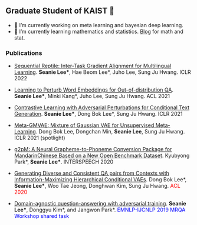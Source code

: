 ## Graduate Student of KAIST 👋
- 🔭 I’m currently working on meta learning and bayesian deep learning.
- 🌱 I’m currently learning mathematics and statistics. [Blog](https://seanie12.github.io/blog/) for math and stat.

### Publications
- [Sequential Reptile: Inter-Task Gradient Alignment for Multilingual Learning](https://openreview.net/forum?id=ivQruZvXxtz&referrer=%5BAuthor%20Console%5D(%2Fgroup%3Fid%3DICLR.cc%2F2022%2FConference%2FAuthors%23your-submissions)). <strong>Seanie Lee*</strong>, Hae Beom Lee*, Juho Lee, Sung Ju Hwang. ICLR 2022

- [Learning to Perturb Word Embeddings for Out-of-distribution QA](https://arxiv.org/abs/2105.02692). <strong>Seanie Lee*</strong>, Minki Kang*, Juho Lee, Sung Ju Hwang. ACL 2021

- [Contrastive Learning with Adversarial Perturbations for Conditional Text Generation](https://openreview.net/pdf?id=Wga_hrCa3P3). <strong>Seanie Lee*</strong>, Dong Bok Lee*, Sung Ju Hwang. ICLR 2021
- [Meta-GMVAE: Mixture of Gaussian VAE for Unsupervised Meta-Learning](https://openreview.net/pdf?id=wS0UFjsNYjn). Dong Bok Lee, Dongchan Min, <strong>Seanie Lee</strong>, Sung Ju Hwang. ICLR 2021 (spotlight)

- [g2pM: A Neural Grapheme-to-Phoneme Conversion Package for MandarinChinese Based on a New Open Benchmark Dataset](https://arxiv.org/abs/2004.03136). Kyubyong Park*, <strong>Seanie Lee*</strong>. INTERSPEECH 2020

- [Generating Diverse and Consistent QA pairs from Contexts with Information-Maximizing Hierarchical Conditional VAEs](https://arxiv.org/abs/2005.13837). Dong Bok Lee*, <strong>Seanie Lee*</strong>, Woo Tae Jeong, Donghwan Kim, Sung Ju Hwang. <font color="red">ACL 2020</font>	

- [Domain-agnostic question-answering with adversarial training](https://arxiv.org/abs/1910.09342).
<strong>Seanie Lee*</strong>, Donggyu Kim*, and Jangwon Park*. <font color="blue"> EMNLP-IJCNLP 2019 MRQA Workshop shared task </font>


